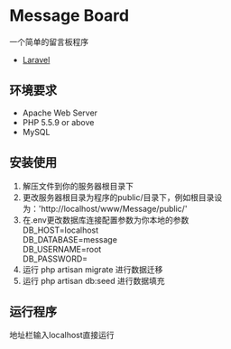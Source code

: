 Message Board
===

一个简单的留言板程序

* [Laravel](http://laravel.com)

## 环境要求

* Apache Web Server
* PHP 5.5.9 or above
* MySQL

## 安装使用

1. 解压文件到你的服务器根目录下
2. 更改服务器根目录为程序的public/目录下，例如根目录设为：'http://localhost/www/Message/public/'
3. 在.env更改数据库连接配置参数为你本地的参数<br />
			DB_HOST=localhost <br />
			DB_DATABASE=message <br />
			DB_USERNAME=root <br />
			DB_PASSWORD= <br />
4. 运行 php artisan migrate 进行数据迁移
5. 运行 php artisan db:seed 进行数据填充

## 运行程序

地址栏输入localhost直接运行

